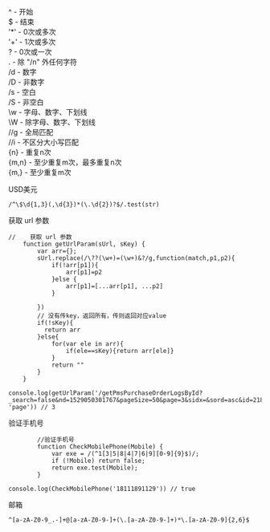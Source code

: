 
^ - 开始  
$ - 结束  
'*' - 0次或多次  
'+' - 1次或多次  
? - 0次或一次  
. -  除 "/n" 外任何字符  
/d - 数字  
/D - 非数字  
/s - 空白  
/S - 非空白   
\w - 字母、数字、下划线  
\W - 除字母、数字、下划线  
//g - 全局匹配  
//i - 不区分大小写匹配  
{n} - 重复n次  
{m,n} - 至少重复m次，最多重复n次  
{m,} - 至少重复m次  

USD美元
```
/^\$\d{1,3}(,\d{3})*(\.\d{2})?$/.test(str)
```
获取 url 参数
```
//    获取 url 参数
    function getUrlParam(sUrl, sKey) {
        var arr={};
        sUrl.replace(/\??(\w+)=(\w+)&?/g,function(match,p1,p2){
            if(!arr[p1]){
                arr[p1]=p2
            }else {
                arr[p1]=[...arr[p1], ...p2]
            }

        })
        // 没有传key，返回所有，传则返回对应value
        if(!sKey){
          return arr
        }else{
            for(var ele in arr){
                if(ele==sKey){return arr[ele]}
            }
            return ""
        }
    }

console.log(getUrlParam('/getPmsPurchaseOrderLogsById?_search=false&nd=1529050301767&pageSize=50&page=3&sidx=&sord=asc&id=218947', 'page')) // 3
```
验证手机号
```
        //验证手机号
        function CheckMobilePhone(Mobile) {
            var exe = /(^1[3|5|8|4|7|6|9][0-9]{9}$)/;
            if (!Mobile) return false;
            return exe.test(Mobile);
        }

console.log(CheckMobilePhone('18111891129')) // true
```
邮箱
```
^[a-zA-Z0-9_.-]+@[a-zA-Z0-9-]+(\.[a-zA-Z0-9-]+)*\.[a-zA-Z0-9]{2,6}$
```
